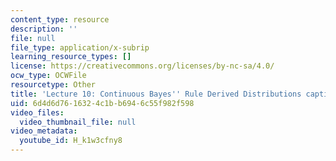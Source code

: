 ```yaml
---
content_type: resource
description: ''
file: null
file_type: application/x-subrip
learning_resource_types: []
license: https://creativecommons.org/licenses/by-nc-sa/4.0/
ocw_type: OCWFile
resourcetype: Other
title: 'Lecture 10: Continuous Bayes'' Rule Derived Distributions captions'
uid: 6d4d6d76-1632-4c1b-b694-6c55f982f598
video_files:
  video_thumbnail_file: null
video_metadata:
  youtube_id: H_k1w3cfny8
---
```

